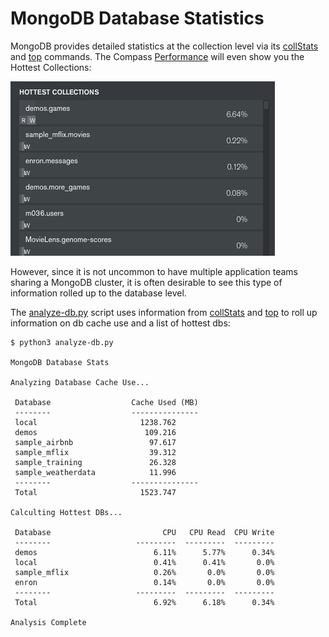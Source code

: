 # MongoDB Database Statistics

MongoDB provides detailed statistics at the collection level via its [collStats](https://docs.mongodb.com/manual/reference/command/collStats/#dbcmd.collStats) and [top](https://docs.mongodb.com/manual/reference/command/top/) commands. The Compass [Performance](http://docs.mongodb.com/compass/master/performance/) will even show you the Hottest Collections:

![Hottest Collections](images/hottest_collections.png)

However, since it is not uncommon to have multiple application teams sharing a MongoDB cluster, it is often desirable to see this type of information rolled up to the database level. 

The [analyze-db.py](analyze-db.py) script uses information from [collStats](https://docs.mongodb.com/manual/reference/command/collStats/#dbcmd.collStats) and [top](https://docs.mongodb.com/manual/reference/command/top/) to roll up information on db cache use and a list of hottest dbs:

```
$ python3 analyze-db.py

MongoDB Database Stats

Analyzing Database Cache Use...

 Database                  Cache Used (MB)
 --------                  ---------------
 local                       1238.762
 demos                        109.216
 sample_airbnb                 97.617
 sample_mflix                  39.312
 sample_training               26.328
 sample_weatherdata            11.996
 --------                  ---------------
 Total                       1523.747

Calculting Hottest DBs...

 Database                         CPU   CPU Read  CPU Write
 --------                   ---------  ---------  ---------
 demos                          6.11%      5.77%      0.34%
 local                          0.41%      0.41%       0.0%
 sample_mflix                   0.26%       0.0%       0.0%
 enron                          0.14%       0.0%       0.0%
 --------                   ---------  ---------  ---------
 Total                          6.92%      6.18%      0.34%

Analysis Complete
```